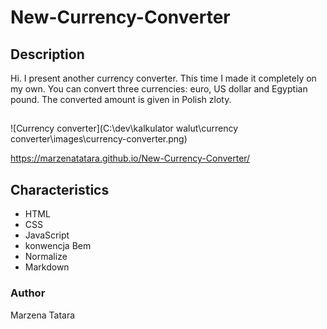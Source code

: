 # New-Currency-Converter
## Description
Hi. I present another currency converter. This time I made it completely on my own. You can convert three currencies: euro, US dollar and Egyptian pound. The converted amount is given in Polish zloty.
##

![Currency converter](C:\dev\kalkulator walut\currency converter\images\currency-converter.png) 

https://marzenatatara.github.io/New-Currency-Converter/
## Characteristics
 - HTML
 - CSS
 - JavaScript
 - konwencja Bem
 - Normalize
 - Markdown
### Author
Marzena Tatara
